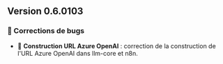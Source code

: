## Version 0.6.0103

### 🐛 Corrections de bugs

- 🔧 **Construction URL Azure OpenAI** : correction de la construction de l'URL Azure OpenAI dans llm-core et n8n.
